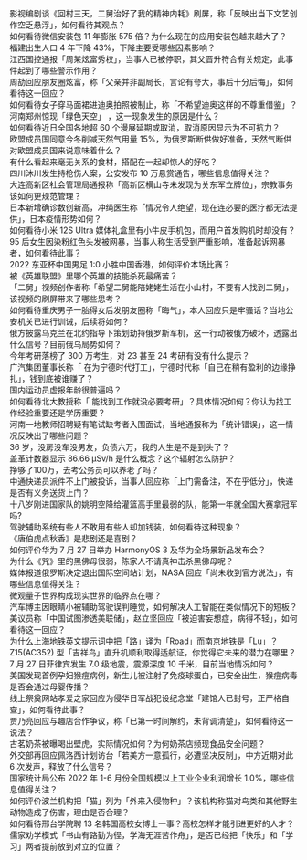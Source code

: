 影视编剧谈《回村三天，二舅治好了我的精神内耗》刷屏，称「反映出当下文艺创作空乏悬浮」，如何看待其观点？  
如何看待微信安装包 11 年膨胀 575 倍？为什么现在的应用安装包越来越大了？  
福建出生人口 4 年下降 43%，下降主要受哪些因素影响？  
江西国控通报「周某炫富秀权」，当事人已被停职，其父晋升符合有关规定，此事件起到了哪些警示作用？  
周劼回应朋友圈炫富，称「父亲并非副局长，言论有夸大，事后十分后悔」，如何看待这一回应？  
如何看待女子穿马面裙进迪奥拍照被制止，称「不希望迪奥这样的不尊重借鉴」？  
河南郑州惊现「绿色天空」 ，这一现象发生的原因是什么？  
如何看待近日全国各地超 60 个漫展延期或取消，取消原因显示为不可抗力？  
欧盟成员国同意今冬削减天然气用量 15%，为俄罗斯断供做好准备，天然气断供对欧盟成员国来说意味着什么？  
有什么看起来毫无关系的食材，搭配在一起却惊人的好吃？  
四川沐川发生持枪伤人案，公安发布 10 万悬赏通告，哪些信息值得关注？  
大连高新区社会管理局通报称「高新区横山寺未发现为关东军立牌位」，宗教事务该如何更规范管理？  
日本新增确诊数创新高，冲绳医生称「情况令人绝望，现在连必要的医疗都无法提供」，日本疫情形势如何？  
如何看待小米 12S Ultra 媒体礼盒里有小牛皮手机包，而用户首发购机时却没有？  
95 后女生因染粉红色头发被网暴，当事人称生活受到严重影响，准备起诉网暴者，如何看待此事？  
2022 东亚杯中国男足 1:0 小胜中国香港，如何评价本场比赛？  
被《英雄联盟》里哪个英雄的技能杀死最痛苦？  
「二舅」视频创作者称「希望二舅能陪姥姥生活在小山村，不要有人找到二舅」，该视频的刷屏带来了哪些思考？  
如何看待重庆男子一胎得女后发朋友圈称「晦气」，本人回应只是牢骚话？当地公安机关已进行训诫，后续将如何？  
俄方披露乌克兰在北约指导下策划劫持俄罗斯军机，这一行动被俄方破坏，透露出什么信号？目前俄乌局势如何？  
今年考研落榜了 300 万考生，对 23 甚至 24 考研有没有什么提示？  
广汽集团董事长称「 在为宁德时代打工」，宁德时代称「自己在稍有盈利的边缘挣扎」，钱到底被谁赚了？  
国内运动员虚报年龄很普遍吗？  
如何看待北大教授称「 能找到工作就没必要考研」？具体情况如何？你认为找工作经验重要还是学历重要？  
河南一地教师招聘疑有笔试缺考者入围面试，当地通报称为「统计错误」，这一情况反映出了哪些问题？  
36 岁，没房没车没男友，负债六万，我的人生是不是到头了？  
盖革计数器显示 86.66 μSv/h 是什么概念？这个辐射怎么防护？  
挣够了100万，去考公务员可以养老了吗？  
中通快递员派件不上门被投诉，当事人回应称「上门需备注，不在乎低分」，快递是否有义务送货上门？  
十八岁刚进国家队的姚明空降给灌篮高手里最弱的队，能第一年就全国大赛拿冠军吗?  
驾驶辅助系统有些人不敢用有些人却加钱装，如何看待这种现象？  
《唐伯虎点秋香》是悲剧还是喜剧？  
如何评价华为 7 月 27 日举办 HarmonyOS 3 及华为全场景新品发布会？  
为什么《咒》里的黑佛母很弱，陈家人不请真神击杀黑佛母呢？  
媒体报道俄罗斯决定退出国际空间站计划，NASA 回应「尚未收到官方说法」，有哪些信息值得关注？  
微观量子世界构成现实世界的临界点在哪？  
汽车博主因眼睛小被辅助驾驶误判睡觉，如何解决人工智能在类似情况下的短板？  
美议员称「中国试图渗透美联储」，赵立坚回应「被迫害妄想症，病得不轻」，如何看待这一回应？  
为什么上海地铁英文提示词中把「路」译为「Road」而南京地铁是「Lu」？  
Z15(AC352) 型「吉祥鸟」直升机顺利取得适航证，你觉得它未来的潜力在哪里？  
7 月 27 日菲律宾发生 7.0 级地震，震源深度 10 千米，目前当地情况如何？  
美国发现首例孕妇猴痘病例，新生儿被注射了免疫球蛋白，已安全出生，猴痘病毒是否会通过母婴传播？  
线上祭奠网站孝爱之家回应为侵华日军战犯设纪念堂「建馆人已封号，正严格自查」，如何看待此事？  
贾乃亮回应与趣店合作争议，称「已第一时间解约，未背调清楚」，如何看待这一说法？  
古茗奶茶被曝喝出壁虎，实际情况如何？为何奶茶店频现食品安全问题？  
外交部再回应佩洛西计划访台「若美方一意孤行，必遭坚决反制」，中方近期对此 6 次发声，释放了什么信号？  
国家统计局公布 2022 年 1-6 月份全国规模以上工业企业利润增长 1.0%，哪些信息值得关注？  
如何评价波兰机构把「猫」列为「外来入侵物种」？该机构称猫对鸟类和其他野生动物造成了伤害，理由是否合理？  
如何看待邢台学院聘 13 名韩国高校女博士一事？高校怎样才能引进更好的人才？  
儒家劝学模式「书山有路勤为径，学海无涯苦作舟」，是否已经把「快乐」和「学习」两者提前放到对立的位置？  
